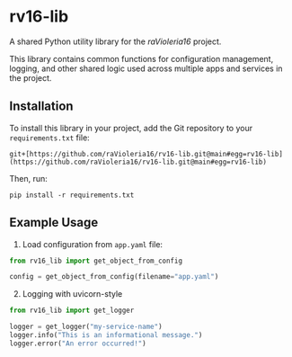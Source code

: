 # rv16-lib
A shared Python utility library for the *raVioleria16* project.

This library contains common functions for configuration management, logging, and other shared logic used across multiple apps and services in the project.

## Installation
To install this library in your project, add the Git repository to your `requirements.txt` file:
```
git+[https://github.com/raVioleria16/rv16-lib.git@main#egg=rv16-lib](https://github.com/raVioleria16/rv16-lib.git@main#egg=rv16-lib)
```

Then, run:
```
pip install -r requirements.txt
```
## Example Usage
1. Load configuration from `app.yaml` file:
```python
from rv16_lib import get_object_from_config

config = get_object_from_config(filename="app.yaml")
```

2. Logging with uvicorn-style
```python
from rv16_lib import get_logger

logger = get_logger("my-service-name")
logger.info("This is an informational message.")
logger.error("An error occurred!")
```

